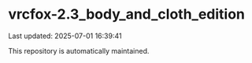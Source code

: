# vrcfox-2.3_body_and_cloth_edition

Last updated: 2025-07-01 16:39:41

This repository is automatically maintained.
